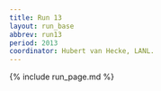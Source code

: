 ```yaml
---
title: Run 13
layout: run_base
abbrev: run13
period: 2013
coordinator: Hubert van Hecke, LANL.
---
```

{% include run_page.md %}
